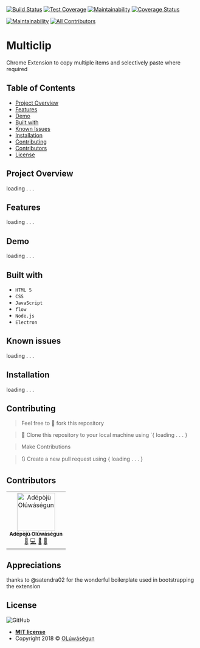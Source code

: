 
[![Build Status](https://travis-ci.org/Oluwasegun-AA/MultiClip.svg?branch=develop)](https://travis-ci.org/Oluwasegun-AA/MultiClip) [![Test Coverage](https://api.codeclimate.com/v1/badges/1fbfa35eda4362cfeefd/test_coverage)](https://codeclimate.com/github/Oluwasegun-AA/MultiClip/test_coverage) [![Maintainability](https://api.codeclimate.com/v1/badges/1fbfa35eda4362cfeefd/maintainability)](https://codeclimate.com/github/Oluwasegun-AA/MultiClip/maintainability) [![Coverage Status](https://coveralls.io/repos/github/Oluwasegun-AA/MultiClip/badge.svg?branch=develop)](https://coveralls.io/github/Oluwasegun-AA/MultiClip?branch=develop)

[![Maintainability](https://api.codeclimate.com/v1/badges/c760dd1c8f7c08058e89/maintainability)](https://codeclimate.com/github/Oluwasegun-AA/MultiClip/maintainability) 
[![All Contributors](https://img.shields.io/badge/all_contributors-1-orange.svg?style=flat-square)](#contributors)

# Multiclip
Chrome Extension to copy multiple items and selectively paste where required

## Table of Contents
* [Project Overview](#Project-Overview)
* [Features](#Features)
* [Demo](#demo)
* [Built with](#built-with)
* [Known Issues](#Known-issues)
* [Installation](#Installation)
* [Contributing](#contributing)
* [Contributors](#Contributors)
* [License](#License)

## Project Overview
loading . . .

## Features
loading . . .

## Demo
loading . . .

## Built with
- `HTML 5`
- `CSS`
- `JavaScript`
- `flow`
- `Node.js`
- `Electron`

## Known issues
loading . . .

## Installation
loading . . .

## Contributing
>  Feel free to 🍴 fork this repository

>  👯 Clone this repository to your local machine using `{ loading . . . }

> Make Contributions

> 🔃 Create a new pull request using   { loading . . . }

## Contributors


<!-- ALL-CONTRIBUTORS-LIST:START - Do not remove or modify this section -->
<!-- prettier-ignore -->
<table><tr><td align="center"><a href="https://github.com/Oluwasegun-AA"><img src="https://avatars0.githubusercontent.com/u/25525765?v=4" width="100px;" alt="Adépòjù Olúwáségun"/><br /><sub><b>Adépòjù Olúwáségun</b></sub></a><br /><a href="https://github.com/Adépòjù Olúwáségun/MultiClip/issues?q=author%3AOluwasegun-AA" title="Bug reports">🐛</a> <a href="https://github.com/Adépòjù Olúwáségun/MultiClip/commits?author=Oluwasegun-AA" title="Code">💻</a> <a href="https://github.com/Adépòjù Olúwáségun/MultiClip/commits?author=Oluwasegun-AA" title="Documentation">📖</a> <a href="#maintenance-Oluwasegun-AA" title="Maintenance">🚧</a></td></tr></table>

<!-- ALL-CONTRIBUTORS-LIST:END -->

## Appreciations

thanks to @satendra02 for the wonderful boilerplate used in bootstrapping the extension

## License
![GitHub](https://img.shields.io/github/license/mashape/apistatus.svg)

- **[MIT license]()**
- Copyright 2018 © <a href="https://twitter.com/Oluwasegun_AA" target="_blank">OLúwáségun</a>
